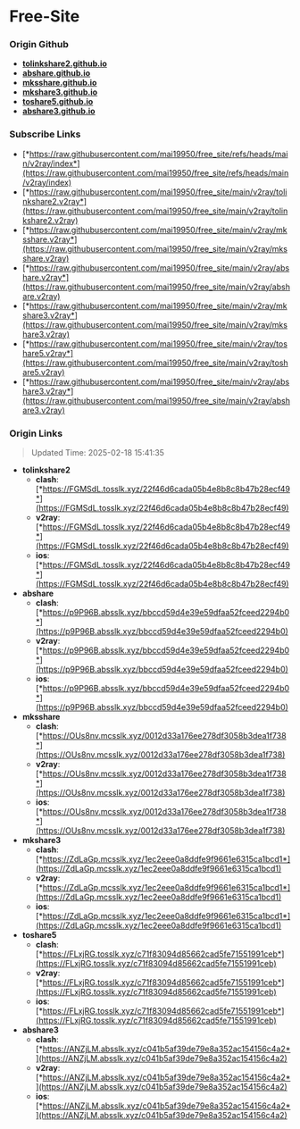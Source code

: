 # Free-Site

### Origin Github

- [**tolinkshare2.github.io**](https://github.com/tolinkshare2/tolinkshare2.github.io)
- [**abshare.github.io**](https://github.com/abshare/abshare.github.io)
- [**mksshare.github.io**](https://github.com/mksshare/mksshare.github.io)
- [**mkshare3.github.io**](https://github.com/mkshare3/mkshare3.github.io)
- [**toshare5.github.io**](https://github.com/toshare5/toshare5.github.io)
- [**abshare3.github.io**](https://github.com/abshare3/abshare3.github.io)

### Subscribe Links

- [*https://raw.githubusercontent.com/mai19950/free_site/refs/heads/main/v2ray/index*](https://raw.githubusercontent.com/mai19950/free_site/refs/heads/main/v2ray/index)
- [*https://raw.githubusercontent.com/mai19950/free_site/main/v2ray/tolinkshare2.v2ray*](https://raw.githubusercontent.com/mai19950/free_site/main/v2ray/tolinkshare2.v2ray)
- [*https://raw.githubusercontent.com/mai19950/free_site/main/v2ray/mksshare.v2ray*](https://raw.githubusercontent.com/mai19950/free_site/main/v2ray/mksshare.v2ray)
- [*https://raw.githubusercontent.com/mai19950/free_site/main/v2ray/abshare.v2ray*](https://raw.githubusercontent.com/mai19950/free_site/main/v2ray/abshare.v2ray)
- [*https://raw.githubusercontent.com/mai19950/free_site/main/v2ray/mkshare3.v2ray*](https://raw.githubusercontent.com/mai19950/free_site/main/v2ray/mkshare3.v2ray)
- [*https://raw.githubusercontent.com/mai19950/free_site/main/v2ray/toshare5.v2ray*](https://raw.githubusercontent.com/mai19950/free_site/main/v2ray/toshare5.v2ray)
- [*https://raw.githubusercontent.com/mai19950/free_site/main/v2ray/abshare3.v2ray*](https://raw.githubusercontent.com/mai19950/free_site/main/v2ray/abshare3.v2ray)

### Origin Links

> Updated Time: 2025-02-18 15:41:35

- **tolinkshare2**
  - **clash**: [*https://FGMSdL.tosslk.xyz/22f46d6cada05b4e8b8c8b47b28ecf49*](https://FGMSdL.tosslk.xyz/22f46d6cada05b4e8b8c8b47b28ecf49)
  - **v2ray**: [*https://FGMSdL.tosslk.xyz/22f46d6cada05b4e8b8c8b47b28ecf49*](https://FGMSdL.tosslk.xyz/22f46d6cada05b4e8b8c8b47b28ecf49)
  - **ios**: [*https://FGMSdL.tosslk.xyz/22f46d6cada05b4e8b8c8b47b28ecf49*](https://FGMSdL.tosslk.xyz/22f46d6cada05b4e8b8c8b47b28ecf49)
- **abshare**
  - **clash**: [*https://p9P96B.absslk.xyz/bbccd59d4e39e59dfaa52fceed2294b0*](https://p9P96B.absslk.xyz/bbccd59d4e39e59dfaa52fceed2294b0)
  - **v2ray**: [*https://p9P96B.absslk.xyz/bbccd59d4e39e59dfaa52fceed2294b0*](https://p9P96B.absslk.xyz/bbccd59d4e39e59dfaa52fceed2294b0)
  - **ios**: [*https://p9P96B.absslk.xyz/bbccd59d4e39e59dfaa52fceed2294b0*](https://p9P96B.absslk.xyz/bbccd59d4e39e59dfaa52fceed2294b0)
- **mksshare**
  - **clash**: [*https://OUs8nv.mcsslk.xyz/0012d33a176ee278df3058b3dea1f738*](https://OUs8nv.mcsslk.xyz/0012d33a176ee278df3058b3dea1f738)
  - **v2ray**: [*https://OUs8nv.mcsslk.xyz/0012d33a176ee278df3058b3dea1f738*](https://OUs8nv.mcsslk.xyz/0012d33a176ee278df3058b3dea1f738)
  - **ios**: [*https://OUs8nv.mcsslk.xyz/0012d33a176ee278df3058b3dea1f738*](https://OUs8nv.mcsslk.xyz/0012d33a176ee278df3058b3dea1f738)
- **mkshare3**
  - **clash**: [*https://ZdLaGp.mcsslk.xyz/1ec2eee0a8ddfe9f9661e6315ca1bcd1*](https://ZdLaGp.mcsslk.xyz/1ec2eee0a8ddfe9f9661e6315ca1bcd1)
  - **v2ray**: [*https://ZdLaGp.mcsslk.xyz/1ec2eee0a8ddfe9f9661e6315ca1bcd1*](https://ZdLaGp.mcsslk.xyz/1ec2eee0a8ddfe9f9661e6315ca1bcd1)
  - **ios**: [*https://ZdLaGp.mcsslk.xyz/1ec2eee0a8ddfe9f9661e6315ca1bcd1*](https://ZdLaGp.mcsslk.xyz/1ec2eee0a8ddfe9f9661e6315ca1bcd1)
- **toshare5**
  - **clash**: [*https://FLxjRG.tosslk.xyz/c71f83094d85662cad5fe71551991ceb*](https://FLxjRG.tosslk.xyz/c71f83094d85662cad5fe71551991ceb)
  - **v2ray**: [*https://FLxjRG.tosslk.xyz/c71f83094d85662cad5fe71551991ceb*](https://FLxjRG.tosslk.xyz/c71f83094d85662cad5fe71551991ceb)
  - **ios**: [*https://FLxjRG.tosslk.xyz/c71f83094d85662cad5fe71551991ceb*](https://FLxjRG.tosslk.xyz/c71f83094d85662cad5fe71551991ceb)
- **abshare3**
  - **clash**: [*https://ANZjLM.absslk.xyz/c041b5af39de79e8a352ac154156c4a2*](https://ANZjLM.absslk.xyz/c041b5af39de79e8a352ac154156c4a2)
  - **v2ray**: [*https://ANZjLM.absslk.xyz/c041b5af39de79e8a352ac154156c4a2*](https://ANZjLM.absslk.xyz/c041b5af39de79e8a352ac154156c4a2)
  - **ios**: [*https://ANZjLM.absslk.xyz/c041b5af39de79e8a352ac154156c4a2*](https://ANZjLM.absslk.xyz/c041b5af39de79e8a352ac154156c4a2)
